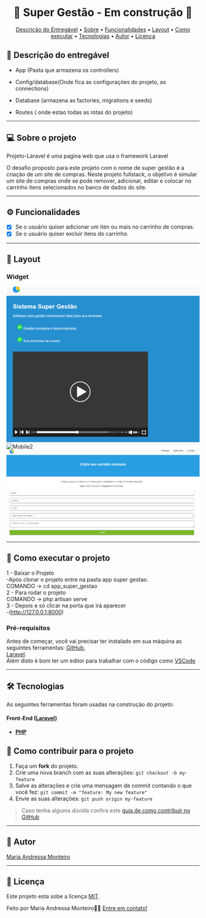 
<!-- MODELO PROJETO EM ANDAMENTO -->
<h1 align="center"> 
	🚧 Super Gestão - Em construção 🚧
</h1>

<!-- ---------------------------------------------------------------------- -->


<!-- ---------------------------------------------------------------------- -->

<!-- MODELO MENU DE NAVEGAÇÃO -->
<p align="center">
 <a href="#-Descrição-do-entregável">Descrição do Entregável</a> •
 <a href="#-sobre-o-projeto">Sobre</a> •
 <a href="#-funcionalidades">Funcionalidades</a> •
 <a href="#-layout">Layout</a> • 
 <a href="#-como-executar-o-projeto">Como executar</a> • 
 <a href="#-tecnologias">Tecnologias</a> • 
 <a href="#-autor">Autor</a> • 
 <a href="#user-content--licença">Licença</a>
</p>

<!-- ---------------------------------------------------------------------- -->

<!-- MODELO DE DESCRIÇÃO -->
## 📄 Descrição do entregável

<!-- EXEMPLO DE DESCRIÇÃO DE UM PROJETO: -->
- App (Pasta que armazena os controllers)

- Config/database(Onde fica as configurações do projeto, as connections)
- Database (armazena as factories, migrations e seeds)
- Routes ( onde estao todas as rotas do projeto)
  

---

<!-- ---------------------------------------------------------------------- -->

<!-- MODELO DESCRIÇÃO SOBRE O PROJETO: -->
## 💻 Sobre o projeto

<!-- EXPLICA O MOTIVO DO PROJETO -->
Projeto-Laravel é uma pagina web que usa o framework Laravel

O desafio proposto para este projeto com o nome de super gestão é a criação de um site de compras. Neste projeto fullstack, o objetivo é simular um site de compras onde se pode remover, adicionar, editar e colocar no carrinho itens selecionados no banco de dados do site.

<!-- LINHA DE DIVISÃO: -->
---

<!-- ---------------------------------------------------------------------- -->

<!-- MODELO FUNCIONALIDADES: -->
## ⚙️ Funcionalidades

<!-- EXEMPLO DE FUNCIONALIDADES: -->
- [x] Se o usuário quiser adicionar um iten ou mais no carrinho de compras.
- [x] Se o usuário quiser excluir itens do carrinho. 

---

<!-- ---------------------------------------------------------------------- -->

<!-- EXEMPLO DE LAYOUT: -->
## 🎨 Layout

### Widget

<!-- AQUI VOCÊ PASSA O CAMINHO DA IMAGEM -->
![Mobile1](https://github.com/devAndressa/Projeto-Laravel/blob/main/imagens/TelaInicial.png)<br>
![Mobile2](https://github.com/devAndressa/Projeto-Laravel/blob/main/imagens/SobreN%C3%B3s.png)<br>
![Mobile3](https://github.com/devAndressa/Projeto-Laravel/blob/main/imagens/Contato.png)


---

<!-- ---------------------------------------------------------------------- -->

<!-- MODELO DE COMO EXECUTAR O PROJETO -->
## 🚀 Como executar o projeto

1 - Baixar o Projeto <br>
 -Após clonar o projeto entre na pasta app super gestao. <br>
 COMANDO -> cd app_super_gestao  <br>
2 - Para rodar o projeto  <br>
 COMANDO -> php artisan serve  <br>
3 - Depois e só clicar na porta que irá aparecer  <br>
 -(http://127.0.0.1:8000)

<!-- ---------------------------------------------------------------------- -->

<!-- MODELO DE PRÉ REQUISITOS -->
### Pré-requisitos

Antes de começar, você vai precisar ter instalado em sua máquina as seguintes ferramentas:
[GitHub](https://github.com/), <br>
[Laravel](https://laravel.com/docs/9.x/installation).  <br>
Além disto é bom ter um editor para trabalhar com o código como [VSCode](https://code.visualstudio.com/)

---

<!-- ---------------------------------------------------------------------- -->

<!-- MODELO DE TECNOLOGIAS -->
## 🛠 Tecnologias

As seguintes ferramentas foram usadas na construção do projeto:

#### **Front-End**  ([Laravel](https://laravel.com/docs/11.x)) 

-   **[PHP](https://www.php.net/docs.php)**
  

<!-- ---------------------------------------------------------------------- -->

<!-- MODELO DE COMO CONTRIBUIR PARA O PROJETO -->
## 💪 Como contribuir para o projeto

1. Faça um **fork** do projeto.
2. Crie uma nova branch com as suas alterações: `git checkout -b my-feature`
3. Salve as alterações e crie uma mensagem de commit contando o que você fez: `git commit -m "feature: My new feature"`
4. Envie as suas alterações: `git push origin my-feature`
> Caso tenha alguma dúvida confira este [guia de como contribuir no GitHub](./CONTRIBUTING.md)

---

<!-- ---------------------------------------------------------------------- -->

<!-- MODELO DE AUTOR-->
## 🦸 Autor

<a href="https://www.linkedin.com/in/maria-andressa-monteiro11/">
Maria Andressa Monteiro</a>
 <br />
 
---

<!-- ---------------------------------------------------------------------- -->

<!-- MODELO DE LICENÇA -->
## 📝 Licença

Este projeto esta sobe a licença [MIT](./LICENSE).

Feito por Maria Andressa Monteiro👋🏽 [Entre em contato!](https://www.linkedin.com/in/maria-andressa-monteiro11/)

